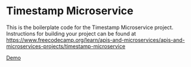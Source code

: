 # Timestamp Microservice

This is the boilerplate code for the Timestamp Microservice project. Instructions for building your project can be found at https://www.freecodecamp.org/learn/apis-and-microservices/apis-and-microservices-projects/timestamp-microservice

<a href="https://boilerplate-project-timestamp-a6p7.onrender.com/" target="_blank">Demo</a>
